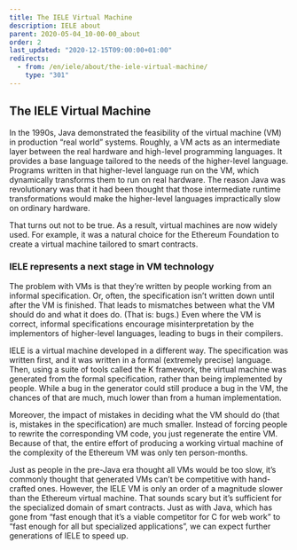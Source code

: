 ```yaml
---
title: The IELE Virtual Machine
description: IELE about
parent: 2020-05-04_10-00-00_about
order: 2
last_updated: "2020-12-15T09:00:00+01:00"
redirects:
  - from: /en/iele/about/the-iele-virtual-machine/
    type: "301"
---
```

## The IELE Virtual Machine

In the 1990s, Java demonstrated the feasibility of the virtual machine (VM) in production “real world” systems. Roughly, a VM acts as an intermediate layer between the real hardware and high-level programming languages. It provides a base language tailored to the needs of the higher-level language. Programs written in that higher-level language run on the VM, which dynamically transforms them to run on real hardware. The reason Java was revolutionary was that it had been thought that those intermediate runtime transformations would make the higher-level languages impractically slow on ordinary hardware.

That turns out not to be true. As a result, virtual machines are now widely used. For example, it was a natural choice for the Ethereum Foundation to create a virtual machine tailored to smart contracts.

### IELE represents a next stage in VM technology

The problem with VMs is that they’re written by people working from an informal specification. Or, often, the specification isn’t written down until after the VM is finished. That leads to mismatches between what the VM should do and what it does do. (That is: bugs.) Even where the VM is correct, informal specifications encourage misinterpretation by the implementors of higher-level languages, leading to bugs in their compilers.

IELE is a virtual machine developed in a different way. The specification was written first, and it was written in a formal (extremely precise) language. Then, using a suite of tools called the K framework, the virtual machine was generated from the formal specification, rather than being implemented by people. While a bug in the generator could still produce a bug in the VM, the chances of that are much, much lower than from a human implementation.

Moreover, the impact of mistakes in deciding what the VM should do (that is, mistakes in the specification) are much smaller. Instead of forcing people to rewrite the corresponding VM code, you just regenerate the entire VM. Because of that, the entire effort of producing a working virtual machine of the complexity of the Ethereum VM was only ten person-months.

Just as people in the pre-Java era thought all VMs would be too slow, it’s commonly thought that generated VMs can’t be competitive with hand-crafted ones. However, the IELE VM is only an order of a magnitude slower than the Ethereum virtual machine. That sounds scary but it’s sufficient for the specialized domain of smart contracts. Just as with Java, which has gone from “fast enough that it’s a viable competitor for C for web work” to “fast enough for all but specialized applications”, we can expect further generations of IELE to speed up.
